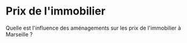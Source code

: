 # Prix de l'immobilier
Quelle est l'influence des aménagements sur les prix de l'immobilier à Marseille ?



